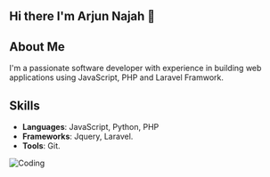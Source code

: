 ## Hi there I'm Arjun Najah  👋

## About Me
I'm a passionate software developer with experience in building web applications using JavaScript, PHP and Laravel Framwork.

## Skills
- **Languages**: JavaScript, Python, PHP
- **Frameworks**: Jquery, Laravel.
- **Tools**: Git.

![Coding](https://media.giphy.com/media/13HgwGsXF0aiGY/giphy.gif)
